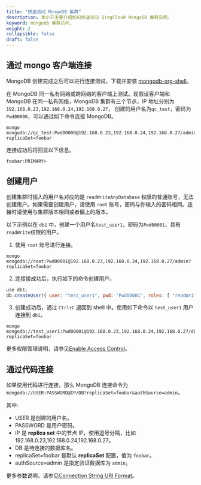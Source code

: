 ```yaml
---
title: "快速访问 MongoDB 集群"
description: 本小节主要介绍如何快速访问 QingCloud MongoDB 集群实例。 
keyword: mongodb 集群访问,
weight: 2
collapsible: false
draft: false
---
```






## 通过 mongo 客户端连接

MongoDB 创建完成之后可以进行连接测试，下载并安装 [mongodb-org-shell](https://docs.mongodb.com/manual/administration/install-on-linux/ )。

在 MongoDB 同一私有网络或跨网络的客户端上测试。现假设客户端和 MongoDB 在同一私有网络，MongoDB 集群有三个节点，IP 地址分别为`192.168.0.23,192.168.0.24,192.168.0.27`， 创建的用户名为`qc_test`，密码为`Pwd00000`，可以通过如下命令连接 MongoDB。

```shell
mongo mongodb://qc_test:Pwd00000@192.168.0.23,192.168.0.24,192.168.0.27/admin?replicaSet=foobar
```

连接成功后将回显以下信息。

```text
foobar:PRIMARY>
```

## 创建用户

创建集群时输入的用户名对应的是 `readWriteAnyDatabase` 权限的普通账号，无法创建用户。如果需要创建用户，请使用 `root` 账号，密码与你输入的密码相同。连接时请使用与集群版本相同或者偏上的版本。

以下示例以在 `db1` 中，创建一个用户名`test_user1`，密码为`Pwd00001`，具有`readWrite`权限的用户。


1. 使用 `root` 账号进行连接。

```shell
mongo mongodb://root:Pwd00001@192.168.0.23,192.168.0.24,192.168.0.27/admin?replicaSet=foobar
```

2. 连接接成功后，执行如下的命令创建用户。

```javascript
use db1;
db.createUser({ user: "test_user1", pwd: "Pwd00001", roles: [ "readWrite" ]});
```

3. 创建成功后，通过 `Ctrl+C` 退回到 shell 中。使用如下命令以 `test_user1` 用户连接到 `db1`。

```shell
mongo mongodb://test_user1:Pwd00001@192.168.0.23,192.168.0.24,192.168.0.27/db1?replicaSet=foobar
```

更多权限管理说明，请参见[Enable Access Control](https://docs.mongodb.com/manual/tutorial/enable-authentication/)。

## 通过代码连接

如果使用代码进行连接，那么 MongoDB 连接命令为 `mongodb://USER:PASSWORD@IP/DB?replicaSet=foobar&authSource=admin`。

其中:

- USER 是创建的用户名。
- PASSWORD 是用户密码。
- IP 是 **replica set** 中的节点 IP，使用逗号分隔，比如 192.168.0.23,192.168.0.24,192.168.0.27。
- DB 是待连接的数据库名。
- replicaSet=foobar 是默认 **replicaSet** 配置，值为 `foobar`。
- authSource=admin 是指定验证数据库为 `admin`。
  
更多参数说明，请参见[Connection String URI Format](https://docs.mongodb.com/manual/reference/connection-string/)。
